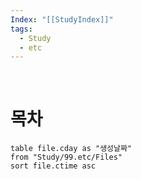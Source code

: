 ```yaml
---
Index: "[[StudyIndex]]"
tags:
  - Study
  - etc
---
```

   
   
# 목차
```dataview
table file.cday as "생성날짜"
from "Study/99.etc/Files"
sort file.ctime asc
```
